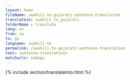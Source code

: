```yaml
---
layout: home
fileName: swahili-to-gujarati-sentence-translation
translatein: swahili_to_gujarati
folderName : translate
lang: en
from: sw
to: gu
langname: swahili-to
permalink: /swahili-to-gujarati-sentence-translation
tool: sentence-translations
matchurls: en&&gu
---
```

{% include section/translateinto.html %}

